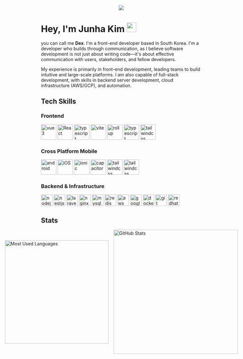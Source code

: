 <p align='center'>
    <img src="https://capsule-render.vercel.app/api?type=waving&color=gradient&height=240&section=header&text=Ought%20to%20Build&fontSize=75&animation=fadeIn&fontAlignY=32&desc=Welcome%20to%20my%20GitHub!%20Let's%20Connect&descAlignY=46&descAlign=60"/>
</p>

# Hey, I'm Junha Kim <img src="https://media.giphy.com/media/hvRJCLFzcasrR4ia7z/giphy.gif" width="30px">

you can call me **Dex**. I'm a front-end developer based in South Korea. I'm a developer who builds through
communication, as I believe software development is not just about writing code—it's about effective communication with
users, stakeholders, and fellow developers.

My experience is primarily in front-end development, leading teams to build intuitive and large-scale platforms. I am
also capable of full-stack development, with skills in backend server development, cloud infrastructure (AWS/GCP), and
automation.

## Tech Skills

### Frontend

<img src="https://cdn.jsdelivr.net/gh/devicons/devicon@latest/icons/vuejs/vuejs-original-wordmark.svg" alt="vue3" width=48 />
<img src="https://cdn.jsdelivr.net/gh/devicons/devicon@latest/icons/react/react-original-wordmark.svg" alt="React" width=48/>
<img src="https://devicon-website.vercel.app/api/typescript/original.svg" alt="typescript" width=48/>
<img src="https://cdn.jsdelivr.net/gh/devicons/devicon@latest/icons/vitejs/vitejs-original.svg" alt="vite" width=48 />
<img src="https://img.icons8.com/external-tal-revivo-shadow-tal-revivo/48/external-rollup-module-bundler-for-javascript-which-compiles-small-pieces-of-code-into-larger-logo-shadow-tal-revivo.png" alt="rollup" width=48/>
<img src="https://cdn.jsdelivr.net/gh/devicons/devicon@latest/icons/postcss/postcss-original.svg" alt="typescript" width=48 />
<img src="https://cdn.jsdelivr.net/gh/devicons/devicon@latest/icons/tailwindcss/tailwindcss-original.svg" alt="tailwindcss" width=48 />

### Cross Platform Mobile

<img src="https://cdn.jsdelivr.net/gh/devicons/devicon@latest/icons/android/android-plain.svg" alt="android" width="48" />
<img src="https://cdn.jsdelivr.net/gh/devicons/devicon@latest/icons/apple/apple-original.svg" alt="iOS" width="48" />
<img src="https://cdn.jsdelivr.net/gh/devicons/devicon@latest/icons/ionic/ionic-original.svg" alt="ionic" width="48" />
<img src="https://cdn.jsdelivr.net/gh/devicons/devicon@latest/icons/capacitor/capacitor-original.svg" alt="capacitor" width="48" />
<img src="https://cdn.jsdelivr.net/gh/devicons/devicon@latest/icons/kotlin/kotlin-original.svg" alt="tailwindcss" width="48" />
<img src="https://cdn.jsdelivr.net/gh/devicons/devicon@latest/icons/swift/swift-original.svg" alt="tailwindcss" width="48" />

### Backend & Infrastructure

<img src="https://cdn.jsdelivr.net/gh/devicons/devicon@latest/icons/nodejs/nodejs-plain-wordmark.svg" alt="nodejs" width="36" />
<img src="https://cdn.jsdelivr.net/gh/devicons/devicon@latest/icons/nestjs/nestjs-original.svg" alt="nestjs" width="36" />
<img src="https://cdn.jsdelivr.net/gh/devicons/devicon@latest/icons/laravel/laravel-original.svg" alt="laravel" width="36" />
<img src="https://cdn.jsdelivr.net/gh/devicons/devicon@latest/icons/nginx/nginx-original.svg" alt="nginx" width="36"/>
<img src="https://cdn.jsdelivr.net/gh/devicons/devicon@latest/icons/mysql/mysql-original.svg" alt="mysql" width="36" />
<img src="https://cdn.jsdelivr.net/gh/devicons/devicon@latest/icons/redis/redis-original.svg" alt="redis" width="36" />
<img src="https://cdn.jsdelivr.net/gh/devicons/devicon@latest/icons/amazonwebservices/amazonwebservices-original-wordmark.svg" alt="aws" width="36"/>
<img src="https://cdn.jsdelivr.net/gh/devicons/devicon@latest/icons/googlecloud/googlecloud-original.svg" alt="google cloud" width="36" />
<img src="https://cdn.jsdelivr.net/gh/devicons/devicon@latest/icons/docker/docker-original-wordmark.svg" alt="docker" width="36" />
<img src="https://cdn.jsdelivr.net/gh/devicons/devicon@latest/icons/git/git-original.svg" alt="git" width="36" />
<img src="https://cdn.jsdelivr.net/gh/devicons/devicon@latest/icons/redhat/redhat-original.svg" alt="redhat" width="36" />

## Stats

<div style="display: flex; align-items: center; justify-content: center; gap: 16px; flex-wrap: nowrap;">
  <img width=325 src="https://github-readme-stats.vercel.app/api/top-langs?username=JunhaDex&theme=transparent&layout=donut&hide=css&langs_count=8&border_radius=10&show_icons=true&locale=en" alt="Most Used Languages" />
<img width=390 src="https://github-readme-stats.vercel.app/api?username=JunhaDex&theme=transparent&count_private=true&show_icons=true&rank_icon=github&locale=en" alt="GitHub Stats" />
</div>
